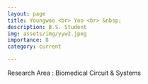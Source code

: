 ```yaml
---
layout: page
title: Youngwoo <br> Yoo <br> &nbsp;
description: B.S. Student
img: assets/img/yyw2.jpeg
importance: 8
category: current

---
```


Research Area : Biomedical Circuit & Systems